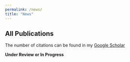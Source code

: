```yaml
---
permalink: /news/
title: "News"
---
```

 

## All Publications

The number of citations can be found in my [Google Scholar](https://scholar.google.com/citations?user=bIL7_QMAAAAJ&hl=en)

**Under Review or In Progress**

